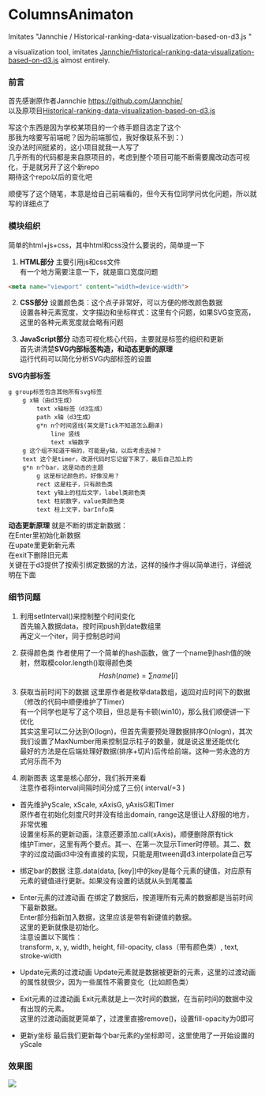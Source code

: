 # ColumnsAnimaton
Imitates "Jannchie / Historical-ranking-data-visualization-based-on-d3.js "  

a visualization tool, imitates [Jannchie/Historical-ranking-data-visualization-based-on-d3.js](https://github.com/Jannchie/Historical-ranking-data-visualization-based-on-d3.js) almost entirely.  

### 前言
首先感谢原作者Jannchie <https://github.com/Jannchie/>  
以及原项目[Historical-ranking-data-visualization-based-on-d3.js](https://github.com/Jannchie/Historical-ranking-data-visualization-based-on-d3.js)  

写这个东西是因为学校某项目的一个练手题目选定了这个  
那我为啥要写前端呢？因为前端那位，我好像联系不到：）  
没办法时间挺紧的，这小项目就我一人写了  
几乎所有的代码都是来自原项目的，考虑到整个项目可能不断需要魔改动态可视化，于是就另开了这个新repo  
期待这个repo以后的变化吧  

顺便写了这个随笔，本意是给自己前端看的，但今天有位同学问优化问题，所以就写的详细点了  

### 模块组织
简单的html+js+css，其中html和css没什么要说的，简单提一下  
1. **HTML部分**
主要引用js和css文件  
有一个地方需要注意一下，就是窗口宽度问题  
```html
<meta name="viewport" content="width=device-width">
```
2. **CSS部分**
设置颜色类：这个点子非常好，可以方便的修改颜色数据  
设置各种元素宽度，文字描边和坐标样式：这里有个问题，如果SVG变宽高，这里的各种元素宽度就会略有问题  

3. **JavaScript部分**
动态可视化核心代码，主要就是标签的组织和更新  
首先讲清楚**SVG内部标签构造，和动态更新的原理**  
运行代码可以简化分析SVG内部标签的设置  

**SVG内部标签**
```
g group标签包含其他所有svg标签
    g x轴（由d3生成）
        text x轴标签（d3生成）
        path x轴（d3生成）
        g*n n个时间竖线(英文是Tick不知道怎么翻译)
            line 竖线
            text x轴数字
    g 这个组不知道干嘛的，可能是y轴，以后考虑去掉？
    text 这个是timer，改源代码时忘记留下来了，最后自己加上的
    g*n n个bar，这是动态的主题
        g 这是标记颜色的，好像没用？
        rect 这是柱子，只有颜色类
        text y轴上的柱后文字，label类颜色类
        text 柱前数字，value类颜色类
        text 柱上文字，barInfo类
```
**动态更新原理**
就是不断的绑定新数据：  
在Enter里初始化新数据  
在upate里更新新元素  
在exit下删除旧元素  
关键在于d3提供了按索引绑定数据的方法，这样的操作才得以简单进行，详细说明在下面  

### 细节问题
1. 利用setInterval()来控制整个时间变化  
首先输入数据data，按时间push到date数组里  
再定义一个iter，同于控制总时间  

2. 获得颜色类
作者使用了一个简单的hash函数，做了一个name到hash值的映射，然取模color.length()取得颜色类  
$$
Hash(name)=\sum name[i]
$$

2. 获取当前时间下的数据
这里原作者是枚举data数组，返回对应时间下的数据（修改的代码中顺便维护了Timer）  
有一个同学也是写了这个项目，但总是有卡顿(win10)，那么我们顺便讲一下优化  
其实这里可以二分达到O(logn)，但首先需要预处理数据排序O(nlogn)，其次我们设置了MaxNumber用来控制显示柱子的数量，就是说这里还能优化  
最好的方法是在后端处理好数据(排序+切片)后传给前端，这种一劳永逸的方式何乐而不为  

3. 刷新图表
这里是核心部分，我们拆开来看  
注意作者将interval间隔时间分成了三份( interval/=3 )  

- 首先维护yScale, xScale, xAxisG, yAxisG和Timer  
原作者在初始化刻度尺时并没有给出domain, range这是很让人舒服的地方，非常优雅  
设置坐标系的更新动画，注意还要添加.call(xAxis)，顺便删除原有tick  
维护Timer，这里有两个要点。其一、在第一次显示Timer时停顿。其二、数字的过度动画d3中没有直接的实现，只能是用tween调d3.interpolate自己写  

- 绑定bar的数据
注意.data(data, [key])中的key是每个元素的键值，对应原有元素的键值进行更新。如果没有设置的话就从头到尾覆盖  

- Enter元素的过渡动画
在绑定了数据后，按道理所有元素的数据都是当前时间下最新数据。  
Enter部分指新加入数据，这里应该是带有新键值的数据。  
这里的更新就像是初始化。  
注意设置以下属性：  
transform, x, y, width, height, fill-opacity, class（带有颜色类）, text, stroke-width  

- Update元素的过渡动画
Update元素就是数据被更新的元素，这里的过渡动画的属性就很少，因为一些属性不需要变化（比如颜色类）  

- Exit元素的过渡动画
Exit元素就是上一次时间的数据，在当前时间的数据中没有出现的元素。  
这里的过渡动画就更简单了，过渡里直接remove()，设置fill-opacity为0即可  

- 更新y坐标
最后我们更新每个bar元素的y坐标即可，这里使用了一开始设置的yScale  

### 效果图
![](https://images2018.cnblogs.com/blog/1225237/201808/1225237-20180801223635843-931453791.png)
